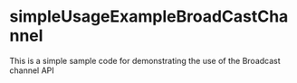 # simpleUsageExampleBroadCastChannel
This is a simple sample code for demonstrating the use of the Broadcast channel API
